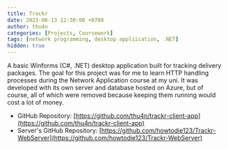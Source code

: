 ```yaml
---
title: Trackr
date: 2023-06-13 12:30:00 +0700
author: thu4n
categories: [Projects, Coursework]
tags: [network programming, desktop appliication, .NET]
hidden: true
---
```

A basic Winforms (C#, .NET) desktop application built for tracking delivery packages. The goal for this project was for me to learn HTTP handling processes during the Network Application course at my uni. It was developed with its own server and database hosted on Azure, but of course, all of which were removed because keeping them running would cost a lot of money.

- GitHub Repository: [https://github.com/thu4n/trackr-client-app](https://github.com/thu4n/trackr-client-app)
- Server's GitHub Repository: [https://github.com/howtodie123/Trackr-WebServer](https://github.com/howtodie123/Trackr-WebServer)